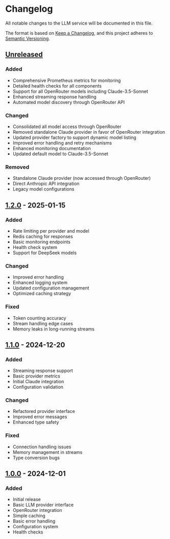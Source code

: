 # Changelog

All notable changes to the LLM service will be documented in this file.

The format is based on [Keep a Changelog](https://keepachangelog.com/en/1.0.0/),
and this project adheres to [Semantic Versioning](https://semver.org/spec/v2.0.0.html).

## [Unreleased]

### Added
- Comprehensive Prometheus metrics for monitoring
- Detailed health checks for all components
- Support for all OpenRouter models including Claude-3.5-Sonnet
- Enhanced streaming response handling
- Automated model discovery through OpenRouter API

### Changed
- Consolidated all model access through OpenRouter
- Removed standalone Claude provider in favor of OpenRouter integration
- Updated provider factory to support dynamic model listing
- Improved error handling and retry mechanisms
- Enhanced monitoring documentation
- Updated default model to Claude-3.5-Sonnet

### Removed
- Standalone Claude provider (now accessed through OpenRouter)
- Direct Anthropic API integration
- Legacy model configurations

## [1.2.0] - 2025-01-15

### Added
- Rate limiting per provider and model
- Redis caching for responses
- Basic monitoring endpoints
- Health check system
- Support for DeepSeek models

### Changed
- Improved error handling
- Enhanced logging system
- Updated configuration management
- Optimized caching strategy

### Fixed
- Token counting accuracy
- Stream handling edge cases
- Memory leaks in long-running streams

## [1.1.0] - 2024-12-20

### Added
- Streaming response support
- Basic provider metrics
- Initial Claude integration
- Configuration validation

### Changed
- Refactored provider interface
- Improved error messages
- Enhanced type safety

### Fixed
- Connection handling issues
- Memory management in streams
- Type conversion bugs

## [1.0.0] - 2024-12-01

### Added
- Initial release
- Basic LLM provider interface
- OpenRouter integration
- Simple caching
- Basic error handling
- Configuration system
- Health checks

[Unreleased]: https://github.com/yourusername/llm-service/compare/v1.2.0...HEAD
[1.2.0]: https://github.com/yourusername/llm-service/compare/v1.1.0...v1.2.0
[1.1.0]: https://github.com/yourusername/llm-service/compare/v1.0.0...v1.1.0
[1.0.0]: https://github.com/yourusername/llm-service/releases/tag/v1.0.0